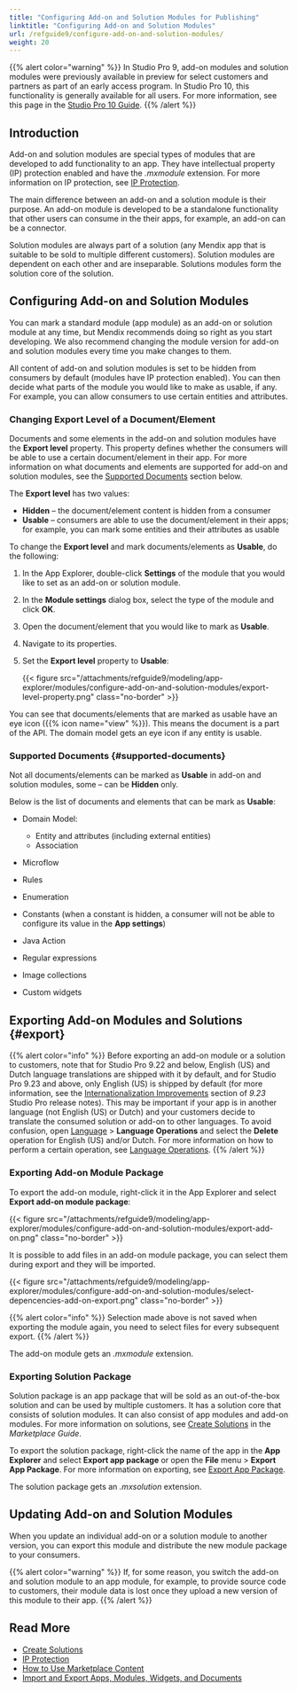 ```yaml
---
title: "Configuring Add-on and Solution Modules for Publishing"
linktitle: "Configuring Add-on and Solution Modules"
url: /refguide9/configure-add-on-and-solution-modules/
weight: 20
---
```


{{% alert color="warning" %}}
In Studio Pro 9, add-on modules and solution modules were previously available in preview for select customers and partners as part of an early access program. In Studio Pro 10, this functionality is generally available for all users. For more information, see this page in the [Studio Pro 10 Guide](/refguide10/configure-add-on-and-solution-modules/).
{{% /alert %}}

## Introduction

Add-on and solution modules are special types of modules that are developed to add functionality to an app. They have intellectual property (IP) protection enabled and have the *.mxmodule* extension. For more information on IP protection, see [IP Protection](/appstore/creating-content/sol-ip-protection/). 

The main difference between an add-on and a solution module is their purpose. An add-on module is developed to be a standalone functionality that other users can consume in the their apps, for example, an add-on can be a connector. 

Solution modules are always part of a solution (any Mendix app that is suitable to be sold to multiple different customers). Solution modules are dependent on each other and are inseparable. Solutions modules form the solution core of the solution. 

## Configuring Add-on and Solution Modules

You can mark a standard module (app module) as an add-on or solution module at any time, but Mendix recommends doing so right as you start developing. We also recommend changing the module version for add-on and solution modules every time you make changes to them. 

All content of add-on and solution modules is set to be hidden from consumers by default (modules have IP protection enabled). You can then decide what parts of the module you would like to make as usable, if any. For example, you can allow consumers to use certain entities and attributes. 

### Changing Export Level of a Document/Element

Documents and some elements in the add-on and solution modules have the **Export level** property. This property defines whether the consumers will be able to use a certain document/element in their app. For more information on what documents and elements are supported for add-on and solution modules, see the [Supported Documents](#supported-documents) section below. 

The **Export level** has two values:

* **Hidden** – the document/element content is hidden from a consumer
* **Usable** – consumers are able to use the document/element in their apps; for example, you can mark some entities and their attributes as usable

To change the **Export level** and mark documents/elements as **Usable**, do the following:

1. In the App Explorer, double-click **Settings** of the module that you would like to set as an add-on or solution module. 
2. In the **Module settings** dialog box, select the type of the module and click **OK**.
3. Open the document/element that you would like to mark as **Usable**.
4. Navigate to its properties.
5. Set the **Export level** property to **Usable**:

    {{< figure src="/attachments/refguide9/modeling/app-explorer/modules/configure-add-on-and-solution-modules/export-level-property.png" class="no-border" >}}   

You can see that documents/elements that are marked as usable have an eye icon ({{% icon name="view" %}}). This means the document is a part of the API. The domain model gets an eye icon if any entity is usable. 

### Supported Documents {#supported-documents}

Not all documents/elements can be marked as **Usable** in add-on and solution modules, some – can be **Hidden** only. 

Below is the list of documents and elements that can be mark as **Usable**:

* Domain Model:

    * Entity and attributes (including external entities)
    * Association
* Microflow
* Rules
* Enumeration
* Constants (when a constant is hidden, a consumer will not be able to configure its value in the **App settings**)
* Java Action
* Regular expressions
* Image collections
* Custom widgets

## Exporting Add-on Modules and Solutions {#export}

{{% alert color="info" %}}
Before exporting an add-on module or a solution to customers, note that for Studio Pro 9.22 and below, English (US) and Dutch language translations are shipped with it by default, and for Studio Pro 9.23 and above, only English (US) is shipped by default (for more information, see the [Internationalization Improvements](/releasenotes/studio-pro/9.23/#internationalization-improvements) section of *9.23* Studio Pro release notes). This may be important if your app is in another language (not English (US) or Dutch) and your customers decide to translate the consumed solution or add-on to other languages. To avoid confusion, open [Language](/refguide9/translatable-texts/) > **Language Operations** and select the **Delete** operation for English (US) and/or Dutch. For more information on how to perform a certain operation, see [Language Operations](/refguide9/language-operations/).
{{% /alert %}}

### Exporting Add-on Module Package

To export the add-on module, right-click it in the App Explorer and select **Export add-on module package**: 

{{< figure src="/attachments/refguide9/modeling/app-explorer/modules/configure-add-on-and-solution-modules/export-add-on.png" class="no-border" >}}

It is possible to add files in an add-on module package, you can select them during export and they will be imported. 

{{< figure src="/attachments/refguide9/modeling/app-explorer/modules/configure-add-on-and-solution-modules/select-depencencies-add-on-export.png" class="no-border" >}}

{{% alert color="info" %}}
Selection made above is not saved when exporting the module again, you need to select files for every subsequent export.
{{% /alert %}}

The add-on module gets an *.mxmodule* extension.

### Exporting Solution Package

Solution package is an app package that will be sold as an out-of-the-box solution and can be used by multiple customers. It has a solution core that consists of solution modules. It can also consist of app modules and add-on modules. For more information on solutions, see [Create Solutions](/appstore/creating-content/sol-solutions-guide/) in the *Marketplace Guide*.

To export the solution package, right-click the name of the app in the **App Explorer** and select **Export app package** or open the **File** menu > **Export App Package**. For more information on exporting, see [Export App Package](/refguide9/export-app-package-dialog/).

The solution package gets an *.mxsolution* extension.

## Updating Add-on and Solution Modules

When you update an individual add-on or a solution module to another version, you can export this module and distribute the new module package to your consumers. 

{{% alert color="warning" %}}
If, for some reason, you switch the add-on and solution module to an app module, for example, to provide source code to customers, their module data is lost once they upload a new version of this module to their app.
{{% /alert %}}

## Read More

* [Create Solutions](/appstore/creating-content/sol-solutions-guide/)
* [IP Protection](/appstore/creating-content/sol-ip-protection/)
* [How to Use Marketplace Content](/appstore/use-content/)
* [Import and Export Apps, Modules, Widgets, and Documents](/refguide9/import-and-export/)
